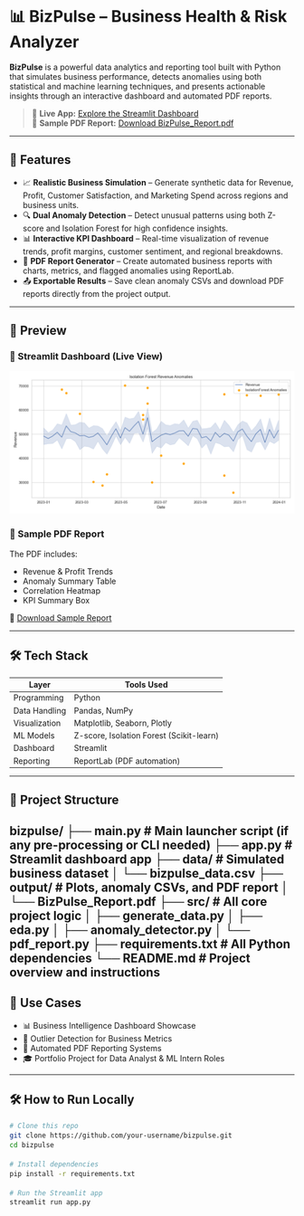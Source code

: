 # 📊 BizPulse – Business Health & Risk Analyzer

**BizPulse** is a powerful data analytics and reporting tool built with Python that simulates business performance, detects anomalies using both statistical and machine learning techniques, and presents actionable insights through an interactive dashboard and automated PDF reports.

> 🔗 **Live App:** [Explore the Streamlit Dashboard](https://shareenmarydiengdoh-bizpulse-app-kxcgvp.streamlit.app/)  
> 📄 **Sample PDF Report:** [Download BizPulse_Report.pdf](output/BizPulse_Report.pdf)

---

## 🚀 Features

- 📈 **Realistic Business Simulation** – Generate synthetic data for Revenue, Profit, Customer Satisfaction, and Marketing Spend across regions and business units.
- 🔍 **Dual Anomaly Detection** – Detect unusual patterns using both Z-score and Isolation Forest for high confidence insights.
- 📊 **Interactive KPI Dashboard** – Real-time visualization of revenue trends, profit margins, customer sentiment, and regional breakdowns.
- 🧾 **PDF Report Generator** – Create automated business reports with charts, metrics, and flagged anomalies using ReportLab.
- 📤 **Exportable Results** – Save clean anomaly CSVs and download PDF reports directly from the project output.

---

## 📸 Preview

### 📍 Streamlit Dashboard (Live View)

![Dashboard Preview](output/iforest_anomaly_plot.png)

### 🧾 Sample PDF Report

The PDF includes:
- Revenue & Profit Trends
- Anomaly Summary Table
- Correlation Heatmap
- KPI Summary Box

📄 [Download Sample Report](output/BizPulse_Report.pdf)

---

## 🛠 Tech Stack

| Layer        | Tools Used                            |
|--------------|----------------------------------------|
| Programming  | Python                                 |
| Data Handling| Pandas, NumPy                          |
| Visualization| Matplotlib, Seaborn, Plotly            |
| ML Models    | Z-score, Isolation Forest (Scikit-learn)|
| Dashboard    | Streamlit                              |
| Reporting    | ReportLab (PDF automation)             |

---

## 📁 Project Structure

bizpulse/
├── main.py # Main launcher script (if any pre-processing or CLI needed)
├── app.py # Streamlit dashboard app
├── data/ # Simulated business dataset
│ └── bizpulse_data.csv
├── output/ # Plots, anomaly CSVs, and PDF report
│ └── BizPulse_Report.pdf
├── src/ # All core project logic
│ ├── generate_data.py
│ ├── eda.py
│ ├── anomaly_detector.py
│ └── pdf_report.py
├── requirements.txt # All Python dependencies
└── README.md # Project overview and instructions
---

## 🧠 Use Cases

- 📊 Business Intelligence Dashboard Showcase  
- 🚨 Outlier Detection for Business Metrics  
- 🧾 Automated PDF Reporting Systems  
- 🎓 Portfolio Project for Data Analyst & ML Intern Roles  

---

## 🛠 How to Run Locally

```bash
# Clone this repo
git clone https://github.com/your-username/bizpulse.git
cd bizpulse

# Install dependencies
pip install -r requirements.txt

# Run the Streamlit app
streamlit run app.py






